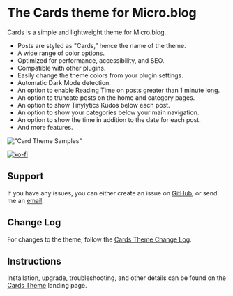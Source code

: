 # The Cards theme for Micro.blog

Cards is a simple and lightweight theme for Micro.blog.

- Posts are styled as "Cards,” hence the name of the theme.
- A wide range of color options. 
- Optimized for performance, accessibility, and SEO.
- Compatible with other plugins.
- Easily change the theme colors from your plugin settings.
- Automatic Dark Mode detection.
- An option to enable Reading Time on posts greater than 1 minute long.
- An option to truncate posts on the home and category pages.
- An option to show Tinylytics Kudos below each post.
- An option to show your categories below your main navigation.
- An option to show the time in addition to the date for each post.
- And more features.


!["Card Theme Samples"](https://raw.githubusercontent.com/ericgregorich/micro-blog-cards-theme/master/screenshot.png)

[![ko-fi](https://ko-fi.com/img/githubbutton_sm.svg)](https://ko-fi.com/M4M0DLOZR)

## Support
If you have any issues, you can either create an issue on [GitHub](https://github.com/ericgregorich/micro-blog-cards-theme/issues), or send me an [email](https://ericgregorich.com/email).

## Change Log
For changes to the theme, follow the [Cards Theme Change Log](https://cards.ericgregorich.com/change-log/).

## Instructions
Installation, upgrade, troubleshooting, and other details can be found on the [Cards Theme](https://cards.ericgregorich.com) landing page. 
